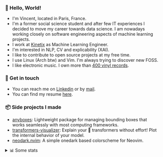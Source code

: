 ### 👋 Hello, World!

- I'm Vincent, located in Paris, France.
- I'm a former social science student and after few IT experiences I decided to move my career towards data science. I am nowadays working closely on software engineering aspects of machine learning projects.
- I work at [Kinetix](https://www.kinetix.tech/) as Machine Learning Engineer.
- I'm interested in NLP, CV and explicability (XAI).
- I like to contribute to open source projects at my free time.
- I use Linux (Arch btw) and Vim. I'm always trying to discover new FOSS.
- I like electronic music. I own more than [400 vinyl records](https://www.discogs.com/user/Voigt_Kampff/collection).

### 🔗 Get in touch

- You can reach me on [Linkedin](https://www.linkedin.com/in/vincent-duchauffour-3a9641155/) or by [mail](mailto:vincent.duchauffour@proton.me).
- You can find my resume [here](https://raw.githubusercontent.com/VDuchauffour/resume/main/resume.pdf).

### 📦 Side projects I made

- [anyboxes](https://github.com/VDuchauffour/anyboxes): Lightweight package for managing bounding boxes that works seamlessly with most computing frameworks.
- [transformers-visualizer](https://github.com/VDuchauffour/transformers-visualizer): Explain your 🤗 transformers without effort! Plot the internal behavior of your model. 
- [neodark.nvim](https://github.com/VDuchauffour/neodark.nvim): A simple onedark based colorscheme for Neovim.

<details><summary>📊 Some stats</summary>  
  
<p align="center">
  <img alt="VDuchauffour's github stats" src="https://github-readme-stats.vercel.app/api?username=VDuchauffour&include_all_commits=true&show_icons=true&theme=react"/>
  <br />
  <img alt="VDuchauffour's streak stats" src="https://streak-stats.demolab.com?user=VDuchauffour&theme=react"/>
  <br />
  <img alt="VDuchauffour's language stats" src="https://github-readme-stats.vercel.app/api/top-langs/?username=VDuchauffour&count_private=true&include_all_commits=true&show_icons=true&layout=compact&theme=react"/>
  <!--   <br />
  <img alt="VDuchauffour's Wakatime stats" src="https://github-readme-stats.vercel.app/api/wakatime?username=VDuchauffour&theme=react"/> -->
</p>

#### 🧭 Wakatime stats
<!--START_SECTION:waka-->
![Code Time](http://img.shields.io/badge/Code%20Time-774%20hrs%2056%20mins-blue)

![Lines of code](https://img.shields.io/badge/From%20Hello%20World%20I%27ve%20Written-56.8%20thousand%20lines%20of%20code-blue)

**🐱 My GitHub Data** 

> 📦 43.4 kB Used in GitHub's Storage 
 > 
> 🏆 1,576 Contributions in the Year 2023
 > 
> 🚫 Not Opted to Hire
 > 
> 📜 7 Public Repositories 
 > 
> 🔑 2 Private Repositories 
 > 
**I'm a Night 🦉** 

```text
🌞 Morning                38 commits          ██░░░░░░░░░░░░░░░░░░░░░░░   06.24 % 
🌆 Daytime                214 commits         █████████░░░░░░░░░░░░░░░░   35.14 % 
🌃 Evening                199 commits         ████████░░░░░░░░░░░░░░░░░   32.68 % 
🌙 Night                  158 commits         ██████░░░░░░░░░░░░░░░░░░░   25.94 % 
```
📅 **I'm Most Productive on Wednesday** 

```text
Monday                   135 commits         ██████░░░░░░░░░░░░░░░░░░░   22.17 % 
Tuesday                  58 commits          ██░░░░░░░░░░░░░░░░░░░░░░░   09.52 % 
Wednesday                156 commits         ██████░░░░░░░░░░░░░░░░░░░   25.62 % 
Thursday                 98 commits          ████░░░░░░░░░░░░░░░░░░░░░   16.09 % 
Friday                   75 commits          ███░░░░░░░░░░░░░░░░░░░░░░   12.32 % 
Saturday                 22 commits          █░░░░░░░░░░░░░░░░░░░░░░░░   03.61 % 
Sunday                   65 commits          ███░░░░░░░░░░░░░░░░░░░░░░   10.67 % 
```


📊 **This Week I Spent My Time On** 

```text
💬 Programming Languages: 
Python                   18 hrs 50 mins      ████████████████████████░   96.29 % 
TOML                     17 mins             ░░░░░░░░░░░░░░░░░░░░░░░░░   01.53 % 
Markdown                 14 mins             ░░░░░░░░░░░░░░░░░░░░░░░░░   01.23 % 
Bash                     4 mins              ░░░░░░░░░░░░░░░░░░░░░░░░░   00.39 % 
tar                      3 mins              ░░░░░░░░░░░░░░░░░░░░░░░░░   00.27 % 
```


 Last Updated on 25/07/2023 00:44:30 UTC
<!--END_SECTION:waka-->
</details>
